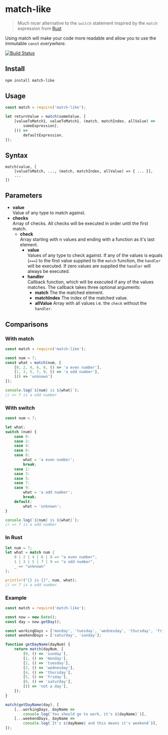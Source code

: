 # match-like
> Much nicer alternative to the `switch` statement inspired by
the `match` expression from [Rust](https://www.rust-lang.org)

Using match will make your code more readable and allow
you to use the immutable `const` *everywhere*.

[![Build Status](https://travis-ci.org/MoritzKn/match-like.svg?branch=master)](https://travis-ci.org/MoritzKn/match-like)


## Install
```sh
npm install match-like
```

## Usage
```js
const match = require('match-like');

let returnValue = match(someValue, [
    [valueToMatch1, valueToMatch1, (match, matchIndex, allValue) =>
        someExpression],
    [() =>
        defaultExpression,
]);

```

## Syntax
```
match(value, [
    [valueToMatch, ..., (match, matchIndex, allValue) => { ... }],
    ...
])
```

## Parameters
- **value**  
  Value of any type to match against.
- **checks**  
  Array of checks. All checks will be executed in order
  until the first match.
    - **check**  
      Array starting with n values and ending
      with a function as it's last element.
        - **value**  
          Values of any type to check against. If any of
          the values is equals (`===`) to the first value
          supplied to the `match` function, the `handler`
          will be executed. If zero values are supplied
          the `handler` will always be executed.
        - **handler**  
          Callback function, which will be executed if any
          of the values matches. The callback takes three
          optional arguments:
            - **match**
              The the matched element.
            - **matchIndex**
              The index of the matched value.
            - **allValue**
              Array with all values i.e. the `check` without
              the `handler`.

## Comparisons

### With match

```js
const match = require('match-like');

const num = 7;
const what = match(num, [
    [0, 2, 4, 6, 8, () => 'a even number'],
    [1, 3, 5, 7, 9, () => 'a odd number'],
    [() => 'unknown']
]);

console.log(`${num} is ${what}`);
// => 7 is a odd number
```

### With switch

```js
const num = 7;

let what;
switch (num) {
    case 0:
    case 2:
    case 4:
    case 6:
    case 8:
        what = 'a even number';
        break;
    case 1:
    case 3:
    case 5:
    case 7:
    case 9:
        what = 'a odd number';
        break;
    default:
        what = 'unknown';
}

console.log(`${num} is ${what}`);
// => 7 is a odd number
```

### In Rust

```rust
let num = 7;
let what = match num {
    0 | 2 | 4 | 6 | 8 => "a even number",
    1 | 3 | 5 | 7 | 9 => "a odd number",
    _ => "unknown"
};

println!("{} is {}", num, what);
// => 7 is a odd number
```

### Example

```js
const match = require('match-like');

const now = new Date();
const day = now.getDay();

const workingDays = ['monday', 'tuesday', 'wednesday', 'thursday', 'friday'];
const weekendDays = ['saturday', 'sunday'];

function getDayName(dayNum) {
    return match(dayNum, [
        [0, () => 'sunday'],
        [1, () => 'monday'],
        [2, () => 'tuesday'],
        [3, () => 'wednesday'],
        [4, () => 'thursday'],
        [5, () => 'friday'],
        [6, () => 'saturday'],
        [() => 'not a day'],
    ]);
}

match(getDayName(day), [
    [...workingDays, dayName =>
        console.log(`You should go to work, it's ${dayName}`)],
    [...weekendDays, dayName =>
        console.log(`It's ${dayName} and this means it's weekend`)],
]);
```
